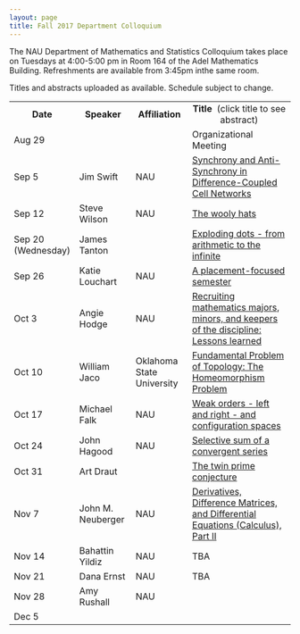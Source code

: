 ```yaml
---
layout: page
title: Fall 2017 Department Colloquium
---
```


The NAU Department of Mathematics and Statistics Colloquium takes place on Tuesdays at 4:00-5:00 pm in Room 164 of the Adel Mathematics
Building. Refreshments are available from 3:45pm inthe same room.

Titles and abstracts uploaded as available.  Schedule subject to change.  

<table width="100%" align="center">
<tbody>
<tr>
<td width="15%">
<center>
  <b>Date</b>
</center></td>

<td width="20%">
<center>
  <b>Speaker</b>
</center></td>

<td>
<center>
  <b>Affiliation</b>
</center></td>

<td>
<center>
  <b>Title&nbsp;</b> (click title to see abstract)
</center></td>
</tr>

<tr>
<td>Aug 29</td>
<td></td>
<td></td>
<td>Organizational Meeting</td>
</tr>

<tr>
<td>Sep 5</td>
<td>Jim Swift</td>
<td>NAU</td>
<td><a href="{{ site.baseurl }}/colloquium_files/ColloquiumFlyer_170905.pdf">Synchrony and Anti-Synchrony in Difference-Coupled Cell Networks</a></td>
</tr>

<tr>
<td>Sep 12</td>
<td>Steve Wilson</td>
<td>NAU</td>
<td><a href="{{ site.baseurl }}/colloquium_files/ColloquiumFlyer_170912.pdf">The wooly hats</a></td>
</tr>

<tr>
<td>Sep 20 (Wednesday)</td>
<td>James Tanton</td>
<td></td>
<td><a href="{{ site.baseurl }}/colloquium_files/ColloquiumFlyer_170920.pdf">Exploding dots - from arithmetic to the infinite</a></td>
</tr>

<tr>
<td>Sep 26</td>
<td>Katie Louchart</td>
<td>NAU</td>
<td><a href="{{ site.baseurl }}/colloquium_files/ColloquiumFlyer_170926.pdf">A placement-focused semester</a></td>
</tr>

<tr>
<td>Oct 3</td>
<td>Angie Hodge</td>
<td>NAU</td>
<td><a href="{{ site.baseurl }}/colloquium_files/ColloquiumFlyer_171003.pdf">Recruiting mathematics majors, minors, and keepers of the discipline: Lessons learned</a></td>
</tr>

<tr>
<td>Oct 10</td>
<td>William Jaco</td>
<td>Oklahoma State University</td>
<td><a href="{{ site.baseurl }}/colloquium_files/ColloquiumFlyer_171010.pdf">Fundamental Problem of Topology: The Homeomorphism Problem</a></td>
</tr>

<tr>
<td>Oct 17</td>
<td>Michael Falk</td>
<td>NAU</td>
<td><a href="{{ site.baseurl }}/colloquium_files/ColloquiumFlyer_171017.pdf">Weak orders - left and right - and configuration spaces</a></td>
</tr>

<tr>
<td>Oct 24</td>
<td>John Hagood</td>
<td>NAU</td>
<td><a href="{{ site.baseurl }}/colloquium_files/ColloquiumFlyer_171024.pdf">Selective sum of a convergent series</a></td>
</tr>

<tr>
<td>Oct 31</td>
<td>Art Draut</td>
<td></td>
<td><a href="{{ site.baseurl }}/colloquium_files/ColloquiumFlyer_171031.pdf">The twin prime conjecture</a></td>
</tr>

<tr>
<td>Nov 7</td>
<td>John M. Neuberger</td>
<td>NAU</td>
<td><a href="{{ site.baseurl }}/colloquium_files/ColloquiumFlyer_171107.pdf">Derivatives, Difference Matrices, and Differential Equations (Calculus), Part  II</a></td>
</tr>

<tr>
<td>Nov 14</td>
<td>Bahattin Yildiz</td>
<td>NAU</td>
<td>TBA</td>
</tr>

<tr>
<td>Nov 21</td>
<td>Dana Ernst</td>
<td>NAU</td>
<td>TBA</td>
</tr>

<tr>
<td>Nov 28</td>
<td>Amy Rushall</td>
<td>NAU</td>
<td></td>
</tr>

<tr>
<td>Dec 5</td>
<td></td>
<td></td>
<td></td>
</tr>

</tbody>
</table>
